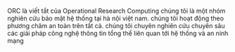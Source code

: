 ORC là viết tắt của Operational Research Computing chúng tôi là một nhóm nghiên cứu bảo mật hệ thống tại hà nội việt nam. chúng tôi hoạt động theo phương châm an toàn trên tất cả. chúng tôi chuyên nghiên cứu chuyên sâu các giải pháp công nghệ thông tin tổng thể liên quan tới hệ thống và an ninh mạng
